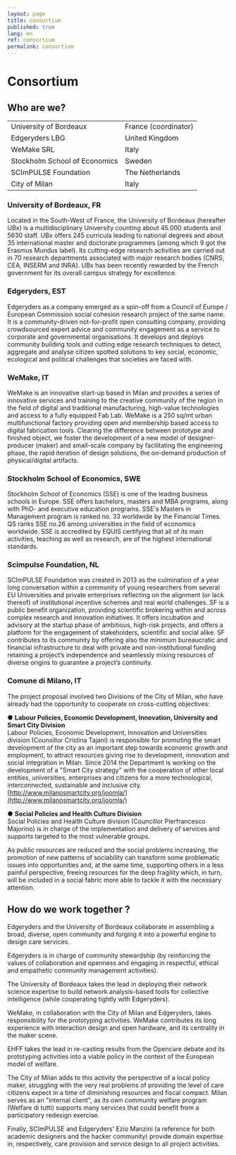 ```yaml
---
layout: page
title: consortium
published: true
lang: en
ref: consortium
permalink: consortium
---
```



# Consortium

## Who are we?

<table>
  <tr>
    <td>University of Bordeaux</td>
    <td>France (coordinator)</td>
  </tr>
  <tr>
    <td>Edgeryders LBG</td>
    <td>United Kingdom</td>
  </tr>
  <tr>
    <td>WeMake SRL</td>
    <td>Italy</td>
  </tr>
  <tr>
    <td>Stockholm School of Economics</td>
    <td>Sweden</td>
  </tr>
  <tr>
    <td>SCImPULSE Foundation</td>
    <td>The Netherlands</td>
  </tr>
  <tr>
    <td>City of Milan</td>
    <td>Italy</td>
  </tr>
</table>


### University of Bordeaux, FR  

Located in the South-West of France, the University of  Bordeaux (hereafter UBx) is a multidisciplinary University counting about 45.000 students and 5630 staff. UBx offers 245 curricula leading to national degrees and about 35 international master and doctorate programmes (among which 9 got the Erasmus Mundus label). Its cutting-edge research activities are carried out in 70 research departments associated with major research bodies (CNRS, CEA, INSERM and INRA). UBx has been recently rewarded by the French government for its overall campus strategy for excellence.

### Edgeryders, EST

Edgeryders as a company emerged as a spin-off from a Council of Europe / European Commission social cohesion research project of the same name. It is a community-driven not-for-profit open consulting company, providing crowdsourced expert advice and community engagement as a service to corporate and governmental organisations. It develops and deploys community building tools and cutting edge research techniques to detect, aggregate and analyse citizen spotted solutions to key social, economic, ecological and political challenges that societies are faced with.

### WeMake, IT

WeMake is an innovative start-up based in Milan and provides a series of innovative services and training to the creative community of the region in the field of digital and traditional manufacturing, high-value technologies and access to a fully equipped Fab Lab. WeMake is a 250 sq/mt urban multifunctional factory providing open and membership based access to digital fabrication tools. Clearing the difference between prototype and finished object, we foster the development of a new model of designer-producer (maker) and small-scale company by facilitating the engineering phase, the rapid iteration of design solutions, the on-demand production of physical/digital artifacts.

### Stockholm School of Economics, SWE

Stockholm School of Economics (SSE) is one of the leading business schools in Europe. SSE offers bachelors, masters and MBA programs, along with PhD- and executive education programs. SSE's Masters in Management program is ranked no. 33 worldwide by the Financial Times. QS ranks SSE no.26 among universities in the field of economics worldwide. SSE is accredited by EQUIS certifying that all of its main activities, teaching as well as research, are of the highest international standards.

### Scimpulse Foundation, NL

SCImPULSE Foundation was created in 2013 as the culmination of a year long conversation within a community of young researchers from several EU Universities and private enterprises reflecting on the alignment (or lack thereof) of institutional incentive schemes and real world challenges. SF is a public benefit organization, providing scientific brokering within and across complex research and innovation initiatives. It offers incubation and advisory at the startup phase of ambitious, high-risk projects, and offers a platform for the engagement of stakeholders, scientific and social alike. SF contributes to its community by offering also the minimum bureaucratic and financial infrastructure to deal with private and non-institutional funding retaining a project’s independence and seamlessly mixing resources of diverse origins to guarantee a project’s continuity.

### Comune di Milano, IT

The project proposal involved two Divisions of the City of Milan, who have already had the opportunity to cooperate on cross-cutting objectives:

● **Labour Policies, Economic Development, Innovation, University and Smart City Division**\
Labour Policies, Economic Development, Innovation and Universities division (Counsillor Cristina Tajani) is responsible for promoting the smart development of the city as an important step towards economic growth and employment, to attract resources giving rise to development, innovation and social integration in Milan. Since 2014 the Department is working on the development of a "Smart City strategy" with the cooperation of other local entities, universities, enterprises and citizens for a more technological, interconnected, sustainable and inclusive city. [http://www.milanosmartcity.org/joomla/](http://www.milanosmartcity.org/joomla/)

● **Social Policies and Health Culture Division**\
Social Policies and Health Culture division (Councillor Pierfrancesco Majorino) is in charge of the implementation and delivery of services and supports targeted to the most vulnerable groups.

As public resources are reduced and the social problems increasing, the promotion of new patterns of sociability can transform some problematic issues into opportunities and, at the same time, supporting others in a less painful perspective, freeing resources for the deep fragility which, in turn, will be included in a social fabric more able to tackle it with the necessary attention.

## How do we work together ?

Edgeryders and the University of Bordeaux collaborate in assembling a broad, diverse, open community and forging it into a powerful engine to design care services.

Edgeryders is in charge of community stewardship (by reinforcing the values of collaboration and openness and engaging in respectful, ethical and empathetic community management activities).

The University of Bordeaux takes the lead in deploying their network science expertise to build network analysis-based tools for collective intelligence (while cooperating tightly with Edgeryders).

WeMake, in collaboration with the City of Milan and Edgeryders, takes responsibility for the prototyping activities. WeMake contributes its long experience with interaction design and open hardware, and its centrality in the maker scene.

EHFF takes the lead in re-casting results from the Opencare debate and its prototyping activities into a viable policy in the context of the European model of welfare.

The City of Milan adds to this activity the perspective of a local policy maker, struggling with the very real problems of providing the level of care citizens expect in a time of diminishing resources and fiscal compact. Milan serves as an "internal client", as its own community welfare program (Welfare di tutti) supports many services that could benefit from a participatory redesign exercise.

Finally, SCImPULSE and Edgeryders' Ezio Manzini (a reference for both academic designers and the hacker community) provide domain expertise in, respectively, care provision and service design to all project activities.
